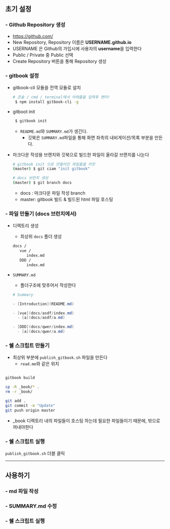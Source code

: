 ## 초기 설정



### - Github Repository 생성

- <https://github.com/>
- New Repository, Repository 이름은 **USERNAME.github.io**
- USERNAME 은 Github의 가입시에 사용자의 **username**을 입력한다
- Public / Private 중 Public 선택
- Create Repository 버튼을 통해 Repository 생성



### - gitbook 설정

* gitbook-cli 모듈을 전역 모듈로 설치

  ```bash
  # 콘솔 / cmd / terminal에서 아래줄을 입력후 엔터!
   $ npm install gitbook-cli -g
  ```

* gitboot init

  ```bash
   $ gitbook init
  ```

  * `README.md`와 `SUMMARY.md`가 생긴다.
    * 깃북은 `SUMMARY.md`파일을 통해 화면 좌측의 내비게이션/목록 부분을 만든다.

* 마크다운 작성용 브랜치와 깃북으로 빌드한 파일이 올라갈 브랜치를 나눈다

  ```bash
  # gitbook init 으로 만들어진 파일들을 커밋
  (master) $ git ciam "init gitbook"
  
  # docs 브런치 생성
  (master) $ git branch docs
  ```

  * docs : 마크다운 파일 작성 branch
  * master: gitbook 빌드 & 빌드된 html 파일 호스팅



### - 파일 만들기 (docs 브런치에서)

- 디렉토리 생성

  - 최상위 `docs` 폴더 생성

  ```bash
  docs / 
     vue / 
        index.md
     DDD /
        index.md
  ```

- `SUMMARY.md`

  - 폴더구조에 맞추어서 작성한다

  ```powershell
  # Summary
  
  - [Introduction](README.md)
  
  - [vue](docs/asdf/index.md)
    - [a](docs/asdf/a.md)
  
  - [DDD](docs/qwer/index.md)
    - [a](docs/qwer/a.md)
  
  
  ```



### - 쉘 스크립트 만들기

- 최상위 부분에  `publish_gitbook.sh` 파일을 만든다
  - `read.me`와 같은 위치

```sh

gitbook build

cp -R _book/* .
rm -r _book/

git add .
git commit -m "Update"
git push origin master


```

- _book 디렉토리 내의 파일들이 호스팅 하는데 필요한 파일들이기 때문에, 밖으로 꺼내야한다



### - 쉘 스크립트 실행

`publish_gitbook.sh` 더블 클릭 



----



## 사용하기

### - md 파일 작성

### - SUMMARY.md 수정

### - 쉘 스크립트 실행

